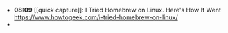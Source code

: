 - **08:09** [[quick capture]]: I Tried Homebrew on Linux. Here's How It Went https://www.howtogeek.com/i-tried-homebrew-on-linux/
-